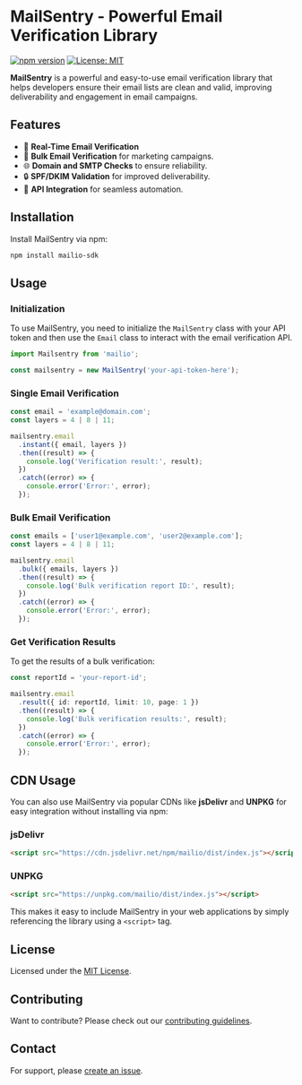 # MailSentry - Powerful Email Verification Library

[![npm version](https://badge.fury.io/js/mailio.svg)](https://badge.fury.io/js/mailio)
[![License: MIT](https://img.shields.io/badge/License-MIT-yellow.svg)](https://opensource.org/licenses/MIT)

**MailSentry** is a powerful and easy-to-use email verification library that helps developers ensure their email lists are clean and valid, improving deliverability and engagement in email campaigns.

## Features

- 🚀 **Real-Time Email Verification**
- 📧 **Bulk Email Verification** for marketing campaigns.
- 🌐 **Domain and SMTP Checks** to ensure reliability.
- 🔒 **SPF/DKIM Validation** for improved deliverability.
- 📡 **API Integration** for seamless automation.

## Installation

Install MailSentry via npm:

```sh
npm install mailio-sdk
```

## Usage

### Initialization

To use MailSentry, you need to initialize the `MailSentry` class with your API token and then use the `Email` class to interact with the email verification API.

```typescript
import Mailsentry from 'mailio';

const mailsentry = new MailSentry('your-api-token-here');
```

### Single Email Verification

```typescript
const email = 'example@domain.com';
const layers = 4 | 8 | 11;

mailsentry.email
  .instant({ email, layers })
  .then((result) => {
    console.log('Verification result:', result);
  })
  .catch((error) => {
    console.error('Error:', error);
  });
```

### Bulk Email Verification

```typescript
const emails = ['user1@example.com', 'user2@example.com'];
const layers = 4 | 8 | 11;

mailsentry.email
  .bulk({ emails, layers })
  .then((result) => {
    console.log('Bulk verification report ID:', result);
  })
  .catch((error) => {
    console.error('Error:', error);
  });
```

### Get Verification Results

To get the results of a bulk verification:

```typescript
const reportId = 'your-report-id';

mailsentry.email
  .result({ id: reportId, limit: 10, page: 1 })
  .then((result) => {
    console.log('Bulk verification results:', result);
  })
  .catch((error) => {
    console.error('Error:', error);
  });
```

## CDN Usage

You can also use MailSentry via popular CDNs like **jsDelivr** and **UNPKG** for easy integration without installing via npm:

### jsDelivr

```html
<script src="https://cdn.jsdelivr.net/npm/mailio/dist/index.js"></script>
```

### UNPKG

```html
<script src="https://unpkg.com/mailio/dist/index.js"></script>
```

This makes it easy to include MailSentry in your web applications by simply referencing the library using a `<script>` tag.

## License

Licensed under the [MIT License](LICENSE).

## Contributing

Want to contribute? Please check out our [contributing guidelines](CONTRIBUTING.md).

## Contact

For support, please [create an issue](https://github.com/danielaei/mailio/issues).
